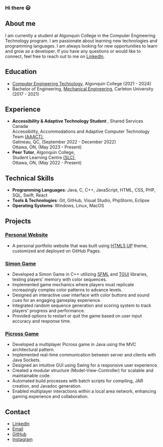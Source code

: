 ### Hi there 😃

## About me
I am currently a student at Algonquin College in the Computer Engineering Technology program. 
I am passionate about learning new technologies and programming languages. 
I am always looking for new opportunities to learn and grow as a developer.
If you have any questions or would like to connect, feel free to reach out to me on [LinkedIn](https://www.linkedin.com/in/chengkuan/).

## Education
- [Computer Engineering Technology](https://www.algonquincollege.com/sat/program/computer-engineering-technology-computing-science/), Algonquin College (2021 - 2024)
- Bachelor of Engineering, [Mechanical Engineering](https://carleton.ca/mae/), Carleton University (2017 - 2021)

## Experience
- **Accessibility & Adaptive Technology Student** , Shared Services Canada   
Accessibility, Accommodations and Adaptive Computer Technology Team [(AAACT)](https://www.canada.ca/en/shared-services/corporate/aaact-program.html),  
Gatineau, QC, (September 2022 - December 2022)  
Ottawa, ON, (May 2023 - Present)
- **Peer Tutor**, Algonquin College,  
Student Learning Centre [(SLC)](https://www.algonquincollege.com/slc/),   
Ottawa, ON, (May 2022 - Present)

## Technical Skills
- **Programming Languages**: Java, C, C++, JavaScript, HTML, CSS, PHP, SQL, Swift, React
- **Tools & Technologies**: Git, GitHub, Visual Studio, PhpStorm, Eclipse
- **Operating Systems**: Windows, Linux, MacOS

## Projects
### **[Personal Website](https://chengkuanz.github.io/)**    
- A personal portfolio website that was built using [HTML5 UP](https://html5up.net/) theme, customized and deployed on GitHub Pages.     

### **[Simon Game](https://github.com/chengkuanz/SimonGame)**      
- Developed a Simon Game in C++ utilizing [SFML](https://www.sfml-dev.org/) and [TGUI](https://tgui.eu/) libraries, testing players' memory with color sequences.
- Implemented game mechanics where players must replicate increasingly complex color patterns to advance levels.
- Designed an interactive user interface with color buttons and sound cues for an engaging gameplay experience.
- Integrated random sequence generation and scoring system to track players' progress and performance.
- Provided options to restart or quit the game based on user input accuracy and response time.   


### **[Picross Game](https://github.com/chengkuanz/Picross)**
- Developed a multiplayer Picross game in Java using the MVC architectural pattern.
- Implemented real-time communication between server and clients with Java Sockets.
- Designed an intuitive GUI using Swing for a responsive user experience.
- Created a modular structure (Model-View-Controller) for scalable and maintainable code.
- Automated build processes with batch scripts for compiling, JAR creation, and Javadoc generation.
- Enabled multiplayer interactions within a local area network, enhancing gaming experience and collaboration.





## Contact
- [LinkedIn](https://www.linkedin.com/in/chengkuan/)
- [Email](mailto:chengkuan.zhao@carleton.ca)
- [GitHub](https://github.com/chengkuanz)
- [Instagram](https://www.instagram.com/chengkuan_/)





